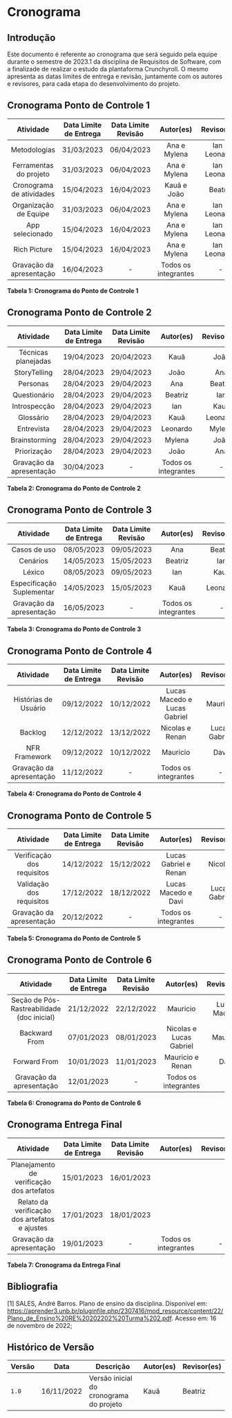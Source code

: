 # Cronograma

## Introdução

Este documento é referente ao cronograma que será seguido pela equipe durante o semestre de 2023.1 da disciplina de Requisitos de Software, com a finalizade de realizar o estudo da plantaforma Crunchyroll.
O mesmo apresenta as datas limites de entrega e revisão, juntamente com os autores e revisores, para cada etapa do desenvolvimento do projeto.
 
## Cronograma Ponto de Controle 1

|        Atividade         | Data Limite de Entrega | Data Limite Revisão |      Autor(es)       |  Revisor(es)  |
| :----------------------: | :--------------------: | :-----------------: | :------------------: | :-----------: |
|       Metodologias       |       31/03/2023       |     06/04/2023      |     Ana e Mylena     |Ian e Leonardo |
|  Ferramentas do projeto  |       31/03/2023       |     06/04/2023      |     Ana e Mylena     |Ian e Leonardo |
| Cronograma de atividades |       15/04/2023       |     16/04/2023      |        Kauã e João   |     Beatriz   |
|   Organização de Equipe  |       31/03/2023       |     06/04/2023      |     Ana e Mylena     |Ian e Leonardo |
|     App selecionado      |       15/04/2023       |     16/04/2023      |     Ana e Mylena     |Ian e Leonardo |
|       Rich Picture       |       15/04/2023       |     16/04/2023      |     Ana e Mylena     |Ian e Leonardo |
| Gravação da apresentação |       16/04/2023       |          -          | Todos os integrantes |       -       |

**Tabela 1: Cronograma do Ponto de Controle 1**

## Cronograma Ponto de Controle 2

|                    Atividade                    | Data Limite de Entrega | Data Limite Revisão |      Autor(es)       |     Revisor(es)      |
| :---------------------------------------------: | :--------------------: | :-----------------: | :------------------: | :------------------: |
|               Técnicas planejadas               |       19/04/2023       |     20/04/2023      |       Kauã         |       João      |
| StoryTelling |       28/04/2023       |     29/04/2023     | João | Ana |
| Personas |       28/04/2023       |     29/04/2023      | Ana | Beatriz |
| Questionário |       28/04/2023      |     29/04/2023     | Beatriz | Ian |
| Introspecção |       28/04/2023       |     29/04/2023     | Ian | Kauã |
| Glossário |       28/04/2023       |     29/04/2023      | Kauã | Leonardo |
| Entrevista	 |       28/04/2023       |     29/04/2023      | Leonardo | Mylena |
| Brainstorming	 |       28/04/2023       |     29/04/2023      | Mylena | João |
|                   Priorização                   |       28/04/2023        |     29/04/2023       |    João |     Ana  |
|            Gravação da apresentação             |       30/04/2023      |          -          | Todos os integrantes| - |


**Tabela 2: Cronograma do Ponto de Controle 2**

## Cronograma Ponto de Controle 3

|         Atividade         | Data Limite de Entrega | Data Limite Revisão |      Autor(es)       | Revisor(es)  |
| :-----------------------: | :--------------------: | :-----------------: | :------------------: | :----------: |
|       Casos de uso        |       08/05/2023    | 09/05/2023|Ana  |   Beatriz|
|         Cenários          |       14/05/2023|    15/05/2023|  Beatriz|Ian|
|          Léxico           |       08/05/2023      |     09/05/2023      |       Ian    |   Kauã|
| Especificação Suplementar |       14/05/2023       |      15/05/2023      |      Kauã  | Leonardo|
| Gravação da apresentação  |       16/05/2023|       -          | Todos os integrantes |      -       |


**Tabela 3: Cronograma do Ponto de Controle 3**

## Cronograma Ponto de Controle 4

|        Atividade         | Data Limite de Entrega | Data Limite Revisão |          Autor(es)           |     Revisor(es)      |
| :----------------------: | :--------------------: | :-----------------: | :--------------------------: | :------------------: |
|   Histórias de Usuário   |       09/12/2022       |     10/12/2022      | Lucas Macedo e Lucas Gabriel |       Mauricio       |
|         Backlog          |       12/12/2022       |     13/12/2022      |       Nicolas e Renan        |    Lucas Gabriel     |
|      NFR Framework       |       09/12/2022       |     10/12/2022      |           Mauricio           |         Davi         |
| Gravação da apresentação |       11/12/2022       |          -          |     Todos os integrantes     |          -           |

**Tabela 4: Cronograma do Ponto de Controle 4**

## Cronograma Ponto de Controle 5

|         Atividade          | Data Limite de Entrega | Data Limite Revisão |       Autor(es)       |  Revisor(es)  |
| :------------------------: | :--------------------: | :-----------------: | :-------------------: | :-----------: |
| Verificação dos requisitos |       14/12/2022       |     15/12/2022      | Lucas Gabriel e Renan |    Nicolas    |
|  Validação dos requisitos  |       17/12/2022       |     18/12/2022      |  Lucas Macedo e Davi  | Lucas Gabriel |
|  Gravação da apresentação  |       20/12/2022       |          -          | Todos os integrantes  |       -       |

**Tabela 5: Cronograma do Ponto de Controle 5**

## Cronograma Ponto de Controle 6

|                 Atividade                  | Data Limite de Entrega | Data Limite Revisão |        Autor(es)        | Revisor(es)  |
| :----------------------------------------: | :--------------------: | :-----------------: | :---------------------: | :----------: |
| Seção de Pós-Rastreabilidade (doc inicial) |       21/12/2022       |     22/12/2022      |        Mauricio         | Lucas Macedo |
|               Backward From                |       07/01/2023       |     08/01/2023      | Nicolas e Lucas Gabriel |   Mauricio   |
|                Forward From                |       10/01/2023       |     11/01/2023      |    Mauricio e Renan     |     Davi     |
|          Gravação da apresentação          |       12/01/2023       |          -          |  Todos os integrantes   |      -       |

**Tabela 6: Cronograma do Ponto de Controle 6**

## Cronograma Entrega Final

|                   Atividade                   | Data Limite de Entrega | Data Limite Revisão |      Autor(es)       | Revisor(es) |
| :-------------------------------------------: | :--------------------: | :-----------------: | :------------------: | :---------: |
|   Planejamento de verificação dos artefatos   |       15/01/2023       |     16/01/2023      |                      |             |
| Relato da verificação dos artefatos e ajustes |       17/01/2023       |     18/01/2023      |                      |             |
|           Gravação da apresentação            |       19/01/2023       |          -          | Todos os integrantes |      -      |

**Tabela 7: Cronograma da Entrega Final**

## Bibliografia

[1] SALES, André Barros. Plano de ensino da disciplina. Disponível em: <https://aprender3.unb.br/pluginfile.php/2307416/mod_resource/content/22/Plano_de_Ensino%20RE%20202202%20Turma%202.pdf>. Acesso em: 16 de novembro de 2022;

## Histórico de Versão

| Versão | Data          | Descrição                          | Autor(es)     |  Revisor(es)  |
| ------ | ------------- | ---------------------------------- | ------------- | ------------- |
| `1.0`  | 16/11/2022 | Versão inicial do cronograma do projeto | Kauã |Beatriz|
